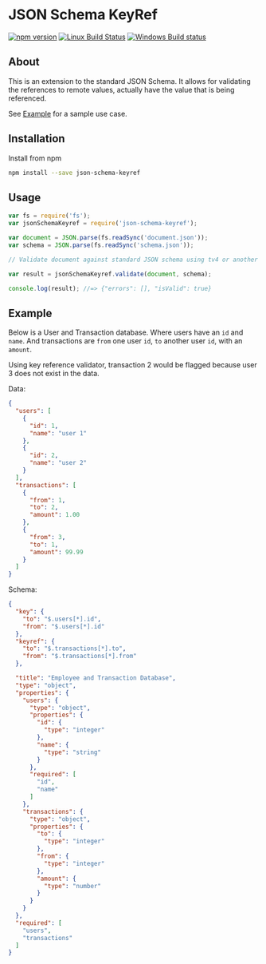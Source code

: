 # JSON Schema KeyRef

[![npm version](https://img.shields.io/npm/v/json-schema-keyref.svg)](https://www.npmjs.com/package/json-schema-keyref)
[![Linux Build Status](https://travis-ci.org/ChristianMurphy/json-schema-keyref.svg?branch=master)](https://travis-ci.org/ChristianMurphy/json-schema-keyref)
[![Windows Build status](https://ci.appveyor.com/api/projects/status/kb6d2293rbmtoimj/branch/master?svg=true)](https://ci.appveyor.com/project/ChristianMurphy/json-schema-keyref/branch/master)

## About

This is an extension to the standard JSON Schema. It allows for validating the
references to remote values, actually have the value that is being referenced.

See [Example](#example) for a sample use case.

## Installation

Install from npm

``` sh
npm install --save json-schema-keyref
```

## Usage

``` js
var fs = require('fs');
var jsonSchemaKeyref = require('json-schema-keyref');

var document = JSON.parse(fs.readSync('document.json'));
var schema = JSON.parse(fs.readSync('schema.json'));

// Validate document against standard JSON schema using tv4 or another library

var result = jsonSchemaKeyref.validate(document, schema);

console.log(result); //=> {"errors": [], "isValid": true}
```

## Example

Below is a User and Transaction database. Where users have an `id` and `name`.
And transactions are `from` one user `id`, `to` another user `id`, with an
`amount`.

Using key reference validator, transaction 2 would be flagged because user 3
does not exist in the data.

Data:

``` json
{
  "users": [
    {
      "id": 1,
      "name": "user 1"
    },
    {
      "id": 2,
      "name": "user 2"
    }
  ],
  "transactions": [
    {
      "from": 1,
      "to": 2,
      "amount": 1.00
    },
    {
      "from": 3,
      "to": 1,
      "amount": 99.99
    }
  ]
}
```

Schema:

``` json
{
  "key": {
    "to": "$.users[*].id",
    "from": "$.users[*].id"
  },
  "keyref": {
    "to": "$.transactions[*].to",
    "from": "$.transactions[*].from"
  },

  "title": "Employee and Transaction Database",
  "type": "object",
  "properties": {
    "users": {
      "type": "object",
      "properties": {
        "id": {
          "type": "integer"
        },
        "name": {
          "type": "string"
        }
      },
      "required": [
        "id",
        "name"
      ]
    },
    "transactions": {
      "type": "object",
      "properties": {
        "to": {
          "type": "integer"
        },
        "from": {
          "type": "integer"
        },
        "amount": {
          "type": "number"
        }
      }
    }
  },
  "required": [
    "users",
    "transactions"
  ]
}
```
